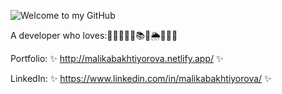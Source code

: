 ![Welcome to my GitHub](https://github.com/quenwhocodes/queenwhocodes/blob/trunk/welcome.gif)



A developer who loves:👩🏻‍💻🏓🏸📚🌹🌦🍏🍓🍕

Portfolio: ✨ http://malikabakhtiyorova.netlify.app/           ✨

LinkedIn:  ✨ https://www.linkedin.com/in/malikabakhtiyorova/  ✨

<!--
**queenwhocodes/queenwhocodes** is a ✨ _special_ ✨ repository because its `README.md` (this file) appears on your GitHub profile.

Here are some ideas to get you started:

- 🔭 I’m currently working on ...
- 🌱 I’m currently learning ...
- 👯 I’m looking to collaborate on ...
- 🤔 I’m looking for help with ...
- 💬 Ask me about ...
- 📫 How to reach me: ...
- 😄 Pronouns: ...
- ⚡ Fun fact: ...
-->
